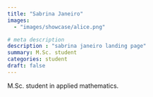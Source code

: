 ```yaml
---
title: "Sabrina Janeiro"
images: 
  - "images/showcase/alice.png"

# meta description
description : "sabrina janeiro landing page"
summary: M.Sc. student
categories: student
draft: false
---
```

M.Sc. student in applied mathematics.